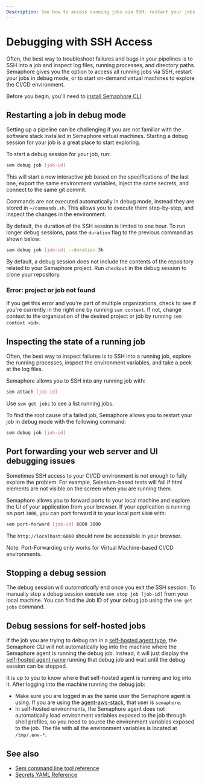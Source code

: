 ```yaml
---
Description: See how to access running jobs via SSH, restart your jobs in debug mode, or to start on-demand VMs to explore the CI/CD environment.
---
```


# Debugging with SSH Access

Often, the best way to troubleshoot failures and bugs in your pipelines is to
SSH into a job and inspect log files, running processes, and directory paths.
Semaphore gives you the option to access all running jobs via SSH, restart your jobs in debug mode, or to start on-demand virtual machines to explore the CI/CD environment.

Before you begin, you'll need to [install Semaphore CLI][install-cli].

## Restarting a job in debug mode

Setting up a pipeline can be challenging if you are not familiar with the
software stack installed in Semaphore virtual machines. Starting a debug
session for your job is a great place to start exploring.

To start a debug session for your job, run:

``` bash
sem debug job [job-id]
```

This will start a new interactive job based on the specifications of the last one,
export the same environment variables, inject the same secrets, and connect to
the same git commit.

Commands are not executed automatically in debug mode, instead they are
stored in `~/commands.sh`. This allows you to execute them step-by-step, and
inspect the changes in the environment.

By default, the duration of the SSH session is limited to one hour. To run
longer debug sessions, pass the `duration` flag to the previous command as shown below:

``` bash
sem debug job [job-id] --duration 3h
```

By default, a debug session does not include the contents of 
the repository related to your Semaphore project. Run `checkout` in the debug
session to clone your repository.

### Error: project or job not found

If you get this error and you're part of multiple organizations, check to see if
you're currently in the right one by running `sem context`. If not, change
context to the organization of the desired project or job by running
`sem context <id>`.

## Inspecting the state of a running job

Often, the best way to inspect failures is to SSH into a running job, explore the
running processes, inspect the environment variables, and take a peek at the
log files.

Semaphore allows you to SSH into any running job with:

``` bash
sem attach [job-id]
```

Use `sem get jobs` to see a list running jobs.


To find the root cause of a failed job, Semaphore allows you to restart your job
in debug mode with the following command:

``` bash
sem debug job [job-id]
```

## Port forwarding your web server and UI debugging issues

Sometimes SSH access to your CI/CD environment is not enough to fully explore
the problem. For example, Selenium-based tests will fail if html elements
are not visible on the screen when you are running them.

Semaphore allows you to forward ports to your local machine and explore the UI
of your application from your browser. If your application is running on port
`3000`, you can port forward it to your local port `6000` with:

``` bash
sem port-forward [job-id] 6000 3000
```

The `http://localhost:6000` should now be accessible in your browser.

Note: Port-Forwarding only works for Virtual Machine-based CI/CD environments.

## Stopping a debug session

The debug session will *automatically* end once you exit the SSH session. To
manually stop a debug session execute `sem stop job [job-id]` from your local
machine. You can find the Job ID of your debug job using the `sem get jobs`
command.

## Debug sessions for self-hosted jobs

If the job you are trying to debug ran in a [self-hosted agent type](/ci-cd-environment/self-hosted-agent-types/), the Semaphore CLI will not automatically log into the machine where the Semaphore agent is running the debug job. Instead, it will just display the [self-hosted agent name](/ci-cd-environment/configure-self-hosted-agent/#name) running that debug job and wait until the debug session can be stopped.

It is up to you to know where that self-hosted agent is running and log into it. After logging into the machine running the debug job:

- Make sure you are logged in as the same user the Semaphore agent is using. If you are using the [agent-aws-stack](https://github.com/renderedtext/agent-aws-stack), that user is `semaphore`.
- In self-hosted environments, the Semaphore agent does not automatically load environment variables exposed to the job through shell profiles, so you need to source the environment variables exposed to the job. The file with all the environment variables is located at `/tmp/.env-*`.

## See also

- [Sem command line tool reference](https://docs.semaphoreci.com/reference/sem-command-line-tool/)
- [Secrets YAML Reference](https://docs.semaphoreci.com/reference/secrets-yaml-reference/)

[install-cli]: https://docs.semaphoreci.com/reference/sem-command-line-tool/
